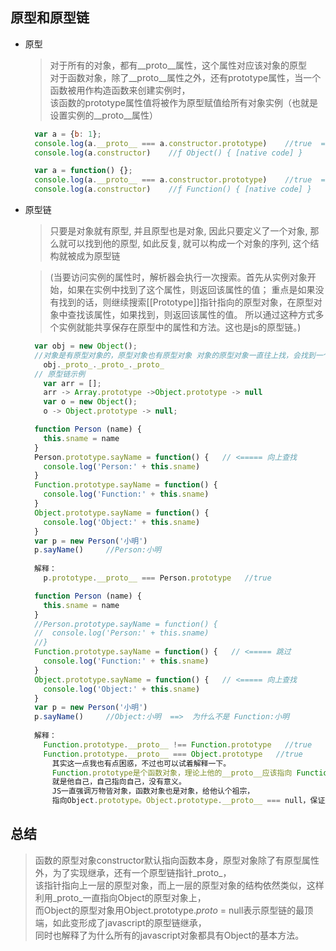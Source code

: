 ## 原型和原型链
* 原型
  > 对于所有的对象，都有__proto__属性，这个属性对应该对象的原型   
  > 对于函数对象，除了__proto__属性之外，还有prototype属性，当一个函数被用作构造函数来创建实例时，   
  > 该函数的prototype属性值将被作为原型赋值给所有对象实例（也就是设置实例的__proto__属性）
  ```js
    var a = {b: 1};
    console.log(a.__proto__ === a.constructor.prototype)    //true  => Object {}
    console.log(a.constructor)    //ƒ Object() { [native code] }
  ```
  ```js
    var a = function() {};
    console.log(a.__proto__ === a.constructor.prototype)    //true  => ƒ () { [native code] }
    console.log(a.constructor)    //ƒ Function() { [native code] }
  ```
* 原型链
  > 只要是对象就有原型, 并且原型也是对象, 因此只要定义了一个对象, 那么就可以找到他的原型,
  > 如此反复, 就可以构成一个对象的序列, 这个结构就被成为原型链
  
  > (当要访问实例的属性时，解析器会执行一次搜索。首先从实例对象开始，如果在实例中找到了这个属性，则返回该属性的值；
  > 重点是如果没有找到的话，则继续搜索[[Prototype]]指针指向的原型对象，在原型对象中查找该属性，如果找到，则返回该属性的值。
  > 所以通过这种方式多个实例就能共享保存在原型中的属性和方法。这也是js的原型链。)
  ```js
    var obj = new Object();
    //对象是有原型对象的，原型对象也有原型对象 对象的原型对象一直往上找，会找到一个null
      obj._proto_._proto_._proto_
    // 原型链示例
      var arr = [];
      arr -> Array.prototype ->Object.prototype -> null
      var o = new Object();
      o -> Object.prototype -> null;
  ```
  ```js
    function Person (name) {
      this.sname = name
    }
    Person.prototype.sayName = function() {   // <===== 向上查找
      console.log('Person:' + this.sname)
    }
    Function.prototype.sayName = function() {
      console.log('Function:' + this.sname)
    }
    Object.prototype.sayName = function() {
      console.log('Object:' + this.sname)
    }
    var p = new Person('小明')
    p.sayName()		//Person:小明
    
    解释：
      p.prototype.__proto__ === Person.prototype   //true
  ```
  ```js
    function Person (name) {
      this.sname = name
    }
    //Person.prototype.sayName = function() {
    //  console.log('Person:' + this.sname)
    //}
    Function.prototype.sayName = function() {   // <===== 跳过
      console.log('Function:' + this.sname)
    }
    Object.prototype.sayName = function() {   // <===== 向上查找
      console.log('Object:' + this.sname)
    }
    var p = new Person('小明')
    p.sayName()		//Object:小明  ==>  为什么不是 Function:小明 
    
    解释：
      Function.prototype.__proto__ !== Function.prototype   //true
      Function.prototype.__proto__ === Object.prototype   //true
        其实这一点我也有点困惑，不过也可以试着解释一下。
        Function.prototype是个函数对象，理论上他的__proto__应该指向 Function.prototype，
        就是他自己，自己指向自己，没有意义。
        JS一直强调万物皆对象，函数对象也是对象，给他认个祖宗，
        指向Object.prototype。Object.prototype.__proto__ === null，保证原型链能够正常结束。
  ```
## 总结
> 函数的原型对象constructor默认指向函数本身，原型对象除了有原型属性外，为了实现继承，还有一个原型链指针_proto_，  
> 该指针指向上一层的原型对象，而上一层的原型对象的结构依然类似，这样利用_proto_一直指向Object的原型对象上，   
> 而Object的原型对象用Object.prototype._proto_ = null表示原型链的最顶端，如此变形成了javascript的原型链继承，   
> 同时也解释了为什么所有的javascript对象都具有Object的基本方法。

